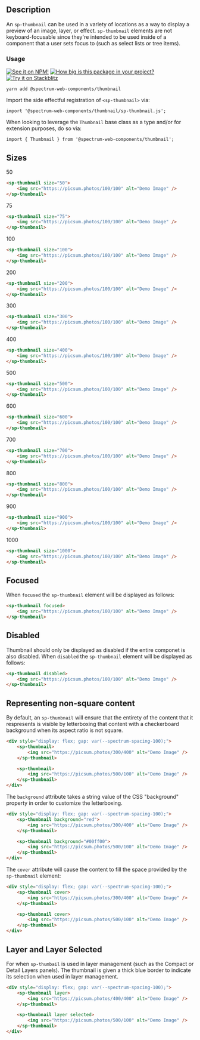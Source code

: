 ## Description

An `sp-thumbnail` can be used in a variety of locations as a way to display a preview of an image, layer, or effect. `sp-thumbnail` elements are not keyboard-focusable since they're intended to be used inside of a component that a user sets focus to (such as select lists or tree items).

### Usage

[![See it on NPM!](https://img.shields.io/npm/v/@spectrum-web-components/thumbnail?style=for-the-badge)](https://www.npmjs.com/package/@spectrum-web-components/thumbnail)
[![How big is this package in your project?](https://img.shields.io/bundlephobia/minzip/@spectrum-web-components/thumbnail?style=for-the-badge)](https://bundlephobia.com/result?p=@spectrum-web-components/thumbnail)
[![Try it on Stackblitz](https://img.shields.io/badge/Try%20it%20on-Stackblitz-blue?style=for-the-badge)](https://stackblitz.com/edit/vitejs-vite-p4qyy5j2)

```
yarn add @spectrum-web-components/thumbnail
```

Import the side effectful registration of `<sp-thumbnail>` via:

```
import '@spectrum-web-components/thumbnail/sp-thumbnail.js';
```

When looking to leverage the `Thumbnail` base class as a type and/or for extension purposes, do so via:

```
import { Thumbnail } from '@spectrum-web-components/thumbnail';
```

## Sizes

<sp-tabs selected="500" auto label="Size Attribute Options">
<sp-tab value="50">50</sp-tab>
<sp-tab-panel value="50">

```html
<sp-thumbnail size="50">
    <img src="https://picsum.photos/100/100" alt="Demo Image" />
</sp-thumbnail>
```

</sp-tab-panel>
<sp-tab value="75">75</sp-tab>
<sp-tab-panel value="75">

```html
<sp-thumbnail size="75">
    <img src="https://picsum.photos/100/100" alt="Demo Image" />
</sp-thumbnail>
```

</sp-tab-panel>
<sp-tab value="100">100</sp-tab>
<sp-tab-panel value="100">

```html
<sp-thumbnail size="100">
    <img src="https://picsum.photos/100/100" alt="Demo Image" />
</sp-thumbnail>
```

</sp-tab-panel>
<sp-tab value="200">200</sp-tab>
<sp-tab-panel value="200">

```html
<sp-thumbnail size="200">
    <img src="https://picsum.photos/100/100" alt="Demo Image" />
</sp-thumbnail>
```

</sp-tab-panel>
<sp-tab value="300">300</sp-tab>
<sp-tab-panel value="300">

```html
<sp-thumbnail size="300">
    <img src="https://picsum.photos/100/100" alt="Demo Image" />
</sp-thumbnail>
```

</sp-tab-panel>
<sp-tab value="400">400</sp-tab>
<sp-tab-panel value="400">

```html
<sp-thumbnail size="400">
    <img src="https://picsum.photos/100/100" alt="Demo Image" />
</sp-thumbnail>
```

</sp-tab-panel>
<sp-tab value="500">500</sp-tab>
<sp-tab-panel value="500">

```html
<sp-thumbnail size="500">
    <img src="https://picsum.photos/100/100" alt="Demo Image" />
</sp-thumbnail>
```

</sp-tab-panel>
<sp-tab value="600">600</sp-tab>
<sp-tab-panel value="600">

```html
<sp-thumbnail size="600">
    <img src="https://picsum.photos/100/100" alt="Demo Image" />
</sp-thumbnail>
```

</sp-tab-panel>
<sp-tab value="700">700</sp-tab>
<sp-tab-panel value="700">

```html
<sp-thumbnail size="700">
    <img src="https://picsum.photos/100/100" alt="Demo Image" />
</sp-thumbnail>
```

</sp-tab-panel>
<sp-tab value="800">800</sp-tab>
<sp-tab-panel value="800">

```html
<sp-thumbnail size="800">
    <img src="https://picsum.photos/100/100" alt="Demo Image" />
</sp-thumbnail>
```

</sp-tab-panel>
<sp-tab value="900">900</sp-tab>
<sp-tab-panel value="900">

```html
<sp-thumbnail size="900">
    <img src="https://picsum.photos/100/100" alt="Demo Image" />
</sp-thumbnail>
```

</sp-tab-panel>
<sp-tab value="1000">1000</sp-tab>
<sp-tab-panel value="1000">

```html
<sp-thumbnail size="1000">
    <img src="https://picsum.photos/100/100" alt="Demo Image" />
</sp-thumbnail>
```

</sp-tab-panel>
</sp-tabs>

## Focused

When `focused` the `sp-thumbnail` element will be displayed as follows:

```html
<sp-thumbnail focused>
    <img src="https://picsum.photos/100/100" alt="Demo Image" />
</sp-thumbnail>
```

## Disabled

Thumbnail should only be displayed as disabled if the entire componet is also disabled.
When `disabled` the `sp-thumbnail` element will be displayed as follows:

```html
<sp-thumbnail disabled>
    <img src="https://picsum.photos/100/100" alt="Demo Image" />
</sp-thumbnail>
```

## Representing non-square content

By default, an `sp-thumbnail` will ensure that the entirety of the content that it respresents is visible by letterboxing that content with a checkerboard background when its aspect ratio is not square.

```html
<div style="display: flex; gap: var(--spectrum-spacing-100);">
    <sp-thumbnail>
        <img src="https://picsum.photos/300/400" alt="Demo Image" />
    </sp-thumbnail>

    <sp-thumbnail>
        <img src="https://picsum.photos/500/100" alt="Demo Image" />
    </sp-thumbnail>
</div>
```

The `background` attribute takes a string value of the CSS "background" property in order to customize the letterboxing.

```html
<div style="display: flex; gap: var(--spectrum-spacing-100);">
    <sp-thumbnail background="red">
        <img src="https://picsum.photos/300/400" alt="Demo Image" />
    </sp-thumbnail>

    <sp-thumbnail background="#00ff00">
        <img src="https://picsum.photos/500/100" alt="Demo Image" />
    </sp-thumbnail>
</div>
```

The `cover` attribute will cause the content to fill the space provided by the `sp-thumbnail` element:

```html
<div style="display: flex; gap: var(--spectrum-spacing-100);">
    <sp-thumbnail cover>
        <img src="https://picsum.photos/300/400" alt="Demo Image" />
    </sp-thumbnail>

    <sp-thumbnail cover>
        <img src="https://picsum.photos/500/100" alt="Demo Image" />
    </sp-thumbnail>
</div>
```

## Layer and Layer Selected

For when `sp-thumbail` is used in layer management (such as the Compact or Detail Layers panels). The thumbnail is given a thick blue border to indicate its selection when used in layer management.

```html
<div style="display: flex; gap: var(--spectrum-spacing-100);">
    <sp-thumbnail layer>
        <img src="https://picsum.photos/400/400" alt="Demo Image" />
    </sp-thumbnail>

    <sp-thumbnail layer selected>
        <img src="https://picsum.photos/500/100" alt="Demo Image" />
    </sp-thumbnail>
</div>
```
